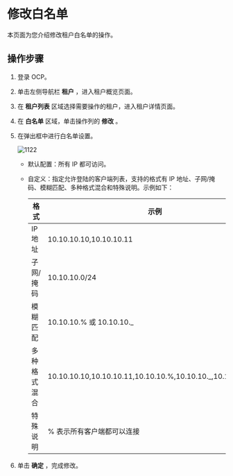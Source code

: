修改白名单 
==========================

本页面为您介绍修改租户白名单的操作。

操作步骤 
-------------------------

1. 登录 OCP。

   

2. 单击左侧导航栏 **租户** ，进入租户概览页面。

   

3. 在 **租户列表** 区域选择需要操作的租户，进入租户详情页面。

   

4. 在 **白名单** 区域，单击操作列的 **修改** 。

   

5. 在弹出框中进行白名单设置。

   ![1122](https://help-static-aliyun-doc.aliyuncs.com/assets/img/zh-CN/0095987361/p355789.png)
   * 默认配置：所有 IP 都可访问。

     
   
   * 自定义：指定允许登陆的客户端列表，支持的格式有 IP 地址、子网/掩码、模糊匹配、多种格式混合和特殊说明。示例如下：

     

     |   格式   |                             示例                              |
     |--------|-------------------------------------------------------------|
     | IP地址   | 10.10.10.10,10.10.10.11                                     |
     | 子网/掩码  | 10.10.10.0/24                                               |
     | 模糊匹配   | 10.10.10.% 或 10.10.10._                                     |
     | 多种格式混合 | 10.10.10.10,10.10.10.11,10.10.10.%,10.10.10._,10.10.10.0/24 |
     | 特殊说明   | % 表示所有客户端都可以连接                                              |

     
   

   

6. 单击 **确定** ，完成修改。

   




